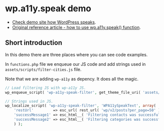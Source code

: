 # wp.a11y.speak demo

* [Check demo site how WordPress speaks](https://foxland.fi/demo/wordpress-speaks/).
* [Original reference article - how to use wp.a11y.speak() function](https://make.wordpress.org/accessibility/2015/04/15/let-wordpress-speak-new-in-wordpress-4-2/).

## Short introduction

In this demo there are three places where you can see code examples.

In `functions.php` file we enqueue our JS code and add strings used in `assets/scripts/filter-cities.js` file.

Note that we are adding `wp-a11y` as depency. It does all the magic.

```php
// Load filtering JS with wp-a11y JS.
wp_enqueue_script( 'wp-a11y-speak-filter', get_theme_file_uri( 'assets/scripts/filter-cities.js' ), array( 'wp-a11y' ), '20171008', true );

// Strings used in JS.
wp_localize_script( 'wp-a11y-speak-filter', 'WPA11ySpeakText', array(
	'restUrl'         => esc_url( rest_url( 'wp/v2/posts?per_page=50' ) ),
	'successMessage1' => esc_html__( 'Filtering contacts was successful.', 'wp-a11y-speak' ),
	'successMessage2' => esc_html__( 'Filtering categories was successful.', 'wp-a11y-speak' ),
	) );
```

